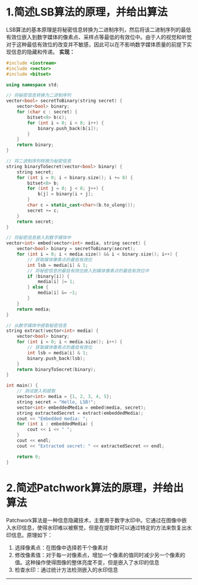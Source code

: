 # 1.简述LSB算法的原理，并给出算法
LSB算法的基本原理是将秘密信息转换为二进制序列，然后将该二进制序列的最低有效位嵌入到数字媒体的像素点、采样点等最低的有效位中。由于人的视觉和听觉对于这种最低有效位的改变并不敏感，因此可以在不影响数字媒体质量的前提下实现信息的隐藏和传递。
**实现：**
```C++
#include <iostream>
#include <vector>
#include <bitset>

using namespace std;

// 将秘密信息转换为二进制序列
vector<bool> secretToBinary(string secret) {
    vector<bool> binary;
    for (char c : secret) {
        bitset<8> b(c);
        for (int i = 0; i < 8; i++) {
            binary.push_back(b[i]);
        }
    }
    return binary;
}

// 将二进制序列转换为秘密信息
string binaryToSecret(vector<bool> binary) {
    string secret;
    for (int i = 0; i < binary.size(); i += 8) {
        bitset<8> b;
        for (int j = 0; j < 8; j++) {
            b[j] = binary[i + j];
        }
        char c = static_cast<char>(b.to_ulong());
        secret += c;
    }
    return secret;
}

// 将秘密信息嵌入到数字媒体中
vector<int> embed(vector<int> media, string secret) {
    vector<bool> binary = secretToBinary(secret);
    for (int i = 0; i < media.size() && i < binary.size(); i++) {
        // 获取媒体像素点的最低有效位
        int lsb = media[i] & 1;
        // 将秘密信息的最低有效位嵌入到媒体像素点的最低有效位中
        if (binary[i]) {
            media[i] |= 1;
        } else {
            media[i] &= ~1;
        }
    }
    return media;
}

// 从数字媒体中提取秘密信息
string extract(vector<int> media) {
    vector<bool> binary;
    for (int i = 0; i < media.size(); i++) {
        // 获取媒体像素点的最低有效位
        int lsb = media[i] & 1;
        binary.push_back(lsb);
    }
    return binaryToSecret(binary);
}

int main() {
    // 测试嵌入和提取
    vector<int> media = {1, 2, 3, 4, 5};
    string secret = "Hello, LSB!";
    vector<int> embeddedMedia = embed(media, secret);
    string extractedSecret = extract(embeddedMedia);
    cout << "Embedded media: ";
    for (int i : embeddedMedia) {
        cout << i << " ";
    }
    cout << endl;
    cout << "Extracted secret: " << extractedSecret << endl;

    return 0;
}

```

# 2.简述Patchwork算法的原理，并给出算法
Patchwork算法是一种信息隐藏技术，主要用于数字水印中。它通过在图像中嵌入水印信息，使得水印难以被察觉，但是在提取时可以通过特定的方法来恢复出水印信息。原理如下：
1. 选择像素点：在图像中选择若干个像素对
2. 修改像素值：对于每一对像素点，增加一个像素的值同时减少另一个像素的值。这种操作使得图像的整体亮度不变，但是嵌入了水印的信息
3. 检查水印：通过统计方法检测嵌入的水印信息
****